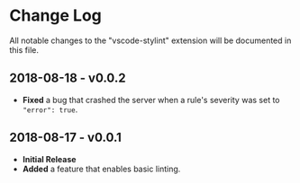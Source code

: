 # Change Log
All notable changes to the "vscode-stylint" extension will be documented in this file.

## 2018-08-18 - v0.0.2
* **Fixed** a bug that crashed the server when a rule's severity was set to `"error": true`.

## 2018-08-17 - v0.0.1
* **Initial Release**
* **Added** a feature that enables basic linting.
